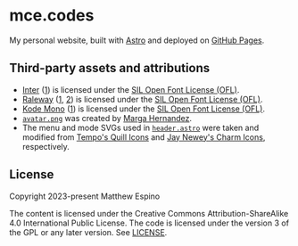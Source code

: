 # mce.codes

My personal website, built with [Astro](https://astro.build) and deployed on [GitHub Pages](https://pages.github.com).

## Third-party assets and attributions

- [Inter](https://rsms.me/inter) ([1](public/fonts/inter-v13-latin-400.woff2)) is licensed under the [SIL Open Font License (OFL)](https://github.com/rsms/inter/blob/master/LICENSE.txt).
- [Raleway](https://github.com/impallari/Raleway) ([1](public/fonts/raleway-v29-latin-500.woff2), [2](public/fonts/raleway-v29-latin-600.woff2)) is licensed under the [SIL Open Font License (OFL)](https://github.com/impallari/Raleway/blob/master/OFL.txt).
- [Kode Mono](https://kodemono.com) ([1](public/fonts/kode-mono-v2-latin-400.woff2)) is licensed under the [SIL Open Font License (OFL)](https://github.com/isaozler/kode-mono/blob/main/OFL.txt).
- [`avatar.png`](src/assets/avatar.png) was created by [Marga Hernandez](https://margahernandez.framer.website).
- The menu and mode SVGs used in [`header.astro`](src/components/page/header.astro) were taken and modified from [Tempo's Quill Icons](https://github.com/yourtempo/tempo-quill-icons) and [Jay Newey's Charm Icons](https://github.com/jaynewey/charm-icons), respectively.

## License

Copyright 2023-present Matthew Espino

The content is licensed under the Creative Commons Attribution-ShareAlike 4.0 International Public License. The code is licensed under the version 3 of the GPL or any later version. See [LICENSE](LICENSE).
